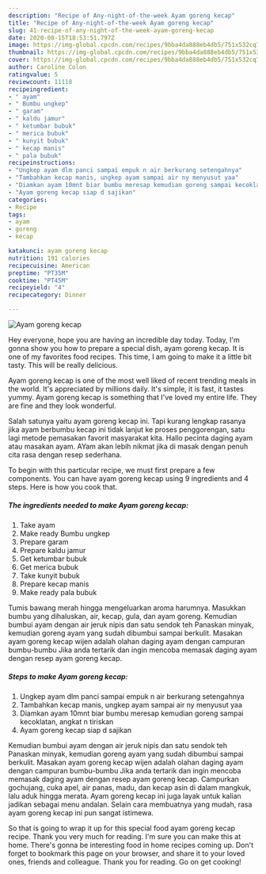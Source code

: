 ```yaml
---
description: "Recipe of Any-night-of-the-week Ayam goreng kecap"
title: "Recipe of Any-night-of-the-week Ayam goreng kecap"
slug: 41-recipe-of-any-night-of-the-week-ayam-goreng-kecap
date: 2020-08-15T18:53:51.797Z
image: https://img-global.cpcdn.com/recipes/9bba4da888eb4db5/751x532cq70/ayam-goreng-kecap-foto-resep-utama.jpg
thumbnail: https://img-global.cpcdn.com/recipes/9bba4da888eb4db5/751x532cq70/ayam-goreng-kecap-foto-resep-utama.jpg
cover: https://img-global.cpcdn.com/recipes/9bba4da888eb4db5/751x532cq70/ayam-goreng-kecap-foto-resep-utama.jpg
author: Caroline Colon
ratingvalue: 5
reviewcount: 11118
recipeingredient:
- " ayam"
- " Bumbu ungkep"
- " garam"
- " kaldu jamur"
- " ketumbar bubuk"
- " merica bubuk"
- " kunyit bubuk"
- " kecap manis"
- " pala bubuk"
recipeinstructions:
- "Ungkep ayam dlm panci sampai empuk n air berkurang setengahnya"
- "Tambahkan kecap manis, ungkep ayam sampai air ny menyusut yaa"
- "Diamkan ayam 10mnt biar bumbu meresap kemudian goreng sampai kecoklatan, angkat n tiriskan"
- "Ayam goreng kecap siap d sajikan"
categories:
- Recipe
tags:
- ayam
- goreng
- kecap

katakunci: ayam goreng kecap 
nutrition: 191 calories
recipecuisine: American
preptime: "PT35M"
cooktime: "PT45M"
recipeyield: "4"
recipecategory: Dinner

---
```



![Ayam goreng kecap](https://img-global.cpcdn.com/recipes/9bba4da888eb4db5/751x532cq70/ayam-goreng-kecap-foto-resep-utama.jpg)

Hey everyone, hope you are having an incredible day today. Today, I'm gonna show you how to prepare a special dish, ayam goreng kecap. It is one of my favorites food recipes. This time, I am going to make it a little bit tasty. This will be really delicious.

Ayam goreng kecap is one of the most well liked of recent trending meals in the world. It's appreciated by millions daily. It's simple, it is fast, it tastes yummy. Ayam goreng kecap is something that I've loved my entire life. They are fine and they look wonderful.

Salah satunya yaitu ayam goreng kecap ini. Tapi kurang lengkap rasanya jika ayam berbumbu kecap ini tidak lanjut ke proses penggorengan, satu lagi metode pemasakan favorit masyarakat kita. Hallo pecinta daging ayam atau masakan ayam. AYam akan lebih nikmat jika di masak dengan penuh cita rasa dengan resep sederhana.


To begin with this particular recipe, we must first prepare a few components. You can have ayam goreng kecap using 9 ingredients and 4 steps. Here is how you cook that.

<!--inarticleads1-->

##### The ingredients needed to make Ayam goreng kecap:

1. Take  ayam
1. Make ready  Bumbu ungkep
1. Prepare  garam
1. Prepare  kaldu jamur
1. Get  ketumbar bubuk
1. Get  merica bubuk
1. Take  kunyit bubuk
1. Prepare  kecap manis
1. Make ready  pala bubuk


Tumis bawang merah hingga mengeluarkan aroma harumnya. Masukkan bumbu yang dihaluskan, air, kecap, gula, dan ayam goreng. Kemudian bumbui ayam dengan air jeruk nipis dan satu sendok teh Panaskan minyak, kemudian goreng ayam yang sudah dibumbui sampai berkulit. Masakan ayam goreng kecap wijen adalah olahan daging ayam dengan campuran bumbu-bumbu Jika anda tertarik dan ingin mencoba memasak daging ayam dengan resep ayam goreng kecap. 

<!--inarticleads2-->

##### Steps to make Ayam goreng kecap:

1. Ungkep ayam dlm panci sampai empuk n air berkurang setengahnya
1. Tambahkan kecap manis, ungkep ayam sampai air ny menyusut yaa
1. Diamkan ayam 10mnt biar bumbu meresap kemudian goreng sampai kecoklatan, angkat n tiriskan
1. Ayam goreng kecap siap d sajikan


Kemudian bumbui ayam dengan air jeruk nipis dan satu sendok teh Panaskan minyak, kemudian goreng ayam yang sudah dibumbui sampai berkulit. Masakan ayam goreng kecap wijen adalah olahan daging ayam dengan campuran bumbu-bumbu Jika anda tertarik dan ingin mencoba memasak daging ayam dengan resep ayam goreng kecap. Campurkan gochujang, cuka apel, air panas, madu, dan kecap asin di dalam mangkuk, lalu aduk hingga merata. Ayam goreng kecap ini juga layak untuk kalian jadikan sebagai menu andalan. Selain cara membuatnya yang mudah, rasa ayam goreng kecap ini pun sangat istimewa. 

So that is going to wrap it up for this special food ayam goreng kecap recipe. Thank you very much for reading. I'm sure you can make this at home. There's gonna be interesting food in home recipes coming up. Don't forget to bookmark this page on your browser, and share it to your loved ones, friends and colleague. Thank you for reading. Go on get cooking!
